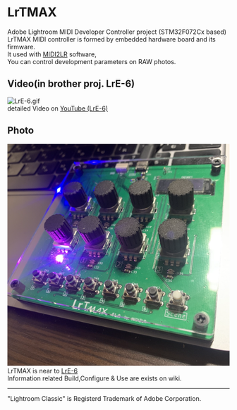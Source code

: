 # LrTMAX
Adobe Lightroom MIDI Developer Controller project (STM32F072Cx based)  
LrTMAX MIDI controller is formed by embedded hardware board and its firmware.  
It used with [MIDI2LR](https://github.com/rsjaffe/MIDI2LR) software,  
You can control development parameters on RAW photos.  
## Video(in brother proj. LrE-6)
![LrE-6.gif](https://github.com/remov-b4-flight/LrTMAX.documents/blob/master/LrE-6.gif)  
detailed Video on [YouTube (LrE-6)](https://www.youtube.com/watch?v=oeDpP1sG9_Y)  
## Photo
![LrTMAX_photo.png](https://github.com/remov-b4-flight/LrTMAX.documents/blob/master/LrTMAX_photo.png)  
LrTMAX is near to [LrE-6](https://github.com/remov-b4-flight/LrE-6)  
Information related Build,Configure & Use are exists on wiki.  
***
"Lightroom Classic" is Registerd Trademark of Adobe Corporation.
